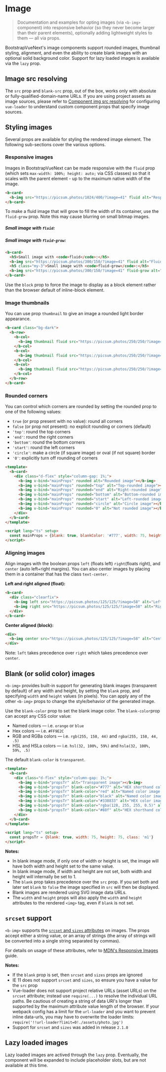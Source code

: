# Image

> Documentation and examples for opting images (via `<b-img>` component) into responsive behavior
> (so they never become larger than their parent elements), optionally adding lightweight styles to
> them — all via props.

BootstrapVueNext's image components support rounded images, thumbnail styling, alignment, and even the
ability to create blank images with an optional solid background color. Support for lazy loaded
images is available via the `lazy` prop.

## Image src resolving

The `src` prop and `blank-src` prop, out of the box, works only with absolute or
fully-qualified-domain-name URLs. If you are using project assets as image sources, please refer to
[Component img src resolving](/docs/reference/images) for configuring `vue-loader` to understand
custom component props that specify image sources.

## Styling images

Several props are available for styling the rendered image element. The following sub-sections cover
the various options.

### Responsive images

Images in BootstrapVueNext can be made responsive with the `fluid` prop (which sets
`max-width: 100%; height: auto;` via CSS classes) so that it scales with the parent element - up to
the maximum native width of the image.

<ClientOnly>
  <b-card>
    <b-img src="https://picsum.photos/1024/400/?image=41" fluid alt="Responsive image"></b-img>
  </b-card>
</ClientOnly>

```html
<b-card>
  <b-img src="https://picsum.photos/1024/400/?image=41" fluid alt="Responsive image"></b-img>
</b-card>
```

To make a fluid image that will grow to fill the width of its container, use the `fluid-grow` prop.
Note this may cause blurring on small bitmap images.

<ClientOnly>
  <b-card>
    <h5>Small image with <code>fluid</code>:</h5>
    <b-img src="https://picsum.photos/300/150/?image=41" fluid alt="Fluid image"></b-img>
    <h5 class="my-3">Small image with <code>fluid-grow</code>:</h5>
    <b-img src="https://picsum.photos/300/150/?image=41" fluid-grow alt="Fluid-grow image"></b-img>
  </b-card>
</ClientOnly>

```html
<b-card>
  <h5>Small image with <code>fluid</code>:</h5>
  <b-img src="https://picsum.photos/300/150/?image=41" fluid alt="Fluid image"></b-img>
  <h5 class="my-3">Small image with <code>fluid-grow</code>:</h5>
  <b-img src="https://picsum.photos/300/150/?image=41" fluid-grow alt="Fluid-grow image"></b-img>
</b-card>
```

Use the `block` prop to force the image to display as a block element rather than the browser
default of inline-block element.

### Image thumbnails

You can use prop `thumbnail` to give an image a rounded light border appearance.

<ClientOnly>
  <b-card class="bg-dark">
    <b-row>
      <b-col>
        <b-img thumbnail fluid src="https://picsum.photos/250/250/?image=54" alt="Image 1"></b-img>
      </b-col>
      <b-col>
        <b-img thumbnail fluid src="https://picsum.photos/250/250/?image=58" alt="Image 2"></b-img>
      </b-col>
      <b-col>
        <b-img thumbnail fluid src="https://picsum.photos/250/250/?image=59" alt="Image 3"></b-img>
      </b-col>
    </b-row>
  </b-card>
</ClientOnly>

```html
<b-card class="bg-dark">
  <b-row>
    <b-col>
      <b-img thumbnail fluid src="https://picsum.photos/250/250/?image=54" alt="Image 1"></b-img>
    </b-col>
    <b-col>
      <b-img thumbnail fluid src="https://picsum.photos/250/250/?image=58" alt="Image 2"></b-img>
    </b-col>
    <b-col>
      <b-img thumbnail fluid src="https://picsum.photos/250/250/?image=59" alt="Image 3"></b-img>
    </b-col>
  </b-row>
</b-card>
```

### Rounded corners

You can control which corners are rounded by setting the rounded prop to one of the following
values:

- `true` (or prop present with no value): round all corners
- `false` (or prop not present): no explicit rounding or corners (default)
- `'top'`: round the top corners
- `'end'`: round the right corners
- `'bottom'`: round the bottom corners
- `'start'`: round the left corners
- `'circle'`: make a circle (if square image) or oval (if not square) border
- `'0'`: explicitly turn off rounding of corners

<ClientOnly>
  <b-card>
    <div class="d-flex" style="column-gap: 1%;">
      <b-img v-bind="mainProps" rounded alt="Rounded image"></b-img>
      <b-img v-bind="mainProps" rounded="top" alt="Top-rounded image"></b-img>
      <b-img v-bind="mainProps" rounded="end" alt="Right-rounded image"></b-img>
      <b-img v-bind="mainProps" rounded="bottom" alt="Bottom-rounded image"></b-img>
      <b-img v-bind="mainProps" rounded="start" alt="Left-rounded image"></b-img>
      <b-img v-bind="mainProps" rounded="circle" alt="Circle image"></b-img>
      <b-img v-bind="mainProps" rounded="0" alt="Not rounded image"></b-img>
    </div>
  </b-card>
</ClientOnly>

```html
<template>
  <b-card>
    <div class="d-flex" style="column-gap: 1%;">
      <b-img v-bind="mainProps" rounded alt="Rounded image"></b-img>
      <b-img v-bind="mainProps" rounded="top" alt="Top-rounded image"></b-img>
      <b-img v-bind="mainProps" rounded="end" alt="Right-rounded image"></b-img>
      <b-img v-bind="mainProps" rounded="bottom" alt="Bottom-rounded image"></b-img>
      <b-img v-bind="mainProps" rounded="start" alt="Left-rounded image"></b-img>
      <b-img v-bind="mainProps" rounded="circle" alt="Circle image"></b-img>
      <b-img v-bind="mainProps" rounded="0" alt="Not rounded image"></b-img>
    </div>
  </b-card>
</template>

<script lang="ts" setup>
  const mainProps = {blank: true, blankColor: '#777', width: 75, height: 75, class: 'm1'}
</script>
```

### Aligning images

Align images with the boolean props `left` (floats left) `right`(floats right), and `center` (auto
left+right margins). You can also center images by placing them in a container that has the class
`text-center`.

**Left and right aligned (float):**

<ClientOnly>
  <b-card>
    <div class="clearfix">
      <b-img left src="https://picsum.photos/125/125/?image=58" alt="Left image"></b-img>
      <b-img right src="https://picsum.photos/125/125/?image=58" alt="Right image"></b-img>
    </div>
  </b-card>
</ClientOnly>

```html
<b-card>
  <div class="clearfix">
    <b-img left src="https://picsum.photos/125/125/?image=58" alt="Left image"></b-img>
    <b-img right src="https://picsum.photos/125/125/?image=58" alt="Right image"></b-img>
  </div>
</b-card>
```

**Center aligned (block):**

<ClientOnly>
  <b-card>
    <b-img center src="https://picsum.photos/125/125/?image=58" alt="Center image"></b-img>
  </b-card>
</ClientOnly>

```html
<div>
  <b-img center src="https://picsum.photos/125/125/?image=58" alt="Center image"></b-img>
</div>
```

Note: `left` takes precedence over `right` which takes precedence over `center`.

## Blank (or solid color) images

`<b-img>` provides built-in support for generating blank images (transparent by default) of any
width and height, by setting the `blank` prop, and specifying `width` and `height` values (in
pixels). You can apply any of the other `<b-img>` props to change the style/behavior of the
generated image.

Use the `blank-color` prop to set the blank image color. The `blank-color`prop can accept any CSS
color value:

- Named colors — i.e. `orange` or `blue`
- Hex colors — i.e. `#FF9E2C`
- RGB and RGBa colors — i.e. `rgb(255, 158, 44)` and `rgba(255, 158, 44, .5)`
- HSL and HSLa colors — i.e. `hsl(32, 100%, 59%)` and `hsla(32, 100%, 59%, .5)`

The default `blank-color` is `transparent`.

<ClientOnly>
  <b-card>
    <div class="d-flex" style="column-gap: 1%;">
      <b-img v-bind="propsTr" alt="Transparent image"></b-img>
      <b-img v-bind="propsTr" blank-color="#777" alt="HEX shorthand color image (#777)"></b-img>
      <b-img v-bind="propsTr" blank-color="red" alt="Named color image (red)"></b-img>
      <b-img v-bind="propsTr" blank-color="black" alt="Named color image (black)"></b-img>
      <b-img v-bind="propsTr" blank-color="#338833" alt="HEX color image"></b-img>
      <b-img v-bind="propsTr" blank-color="rgba(128, 255, 255, 0.5)" alt="RGBa color image"></b-img>
      <b-img v-bind="propsTr" blank-color="#88f" alt="HEX shorthand color (#88f)"></b-img>
    </div>
  </b-card>
</ClientOnly>

```html
<template>
  <b-card>
    <div class="d-flex" style="column-gap: 1%;">
      <b-img v-bind="propsTr" alt="Transparent image"></b-img>
      <b-img v-bind="propsTr" blank-color="#777" alt="HEX shorthand color image (#777)"></b-img>
      <b-img v-bind="propsTr" blank-color="red" alt="Named color image (red)"></b-img>
      <b-img v-bind="propsTr" blank-color="black" alt="Named color image (black)"></b-img>
      <b-img v-bind="propsTr" blank-color="#338833" alt="HEX color image"></b-img>
      <b-img v-bind="propsTr" blank-color="rgba(128, 255, 255, 0.5)" alt="RGBa color image"></b-img>
      <b-img v-bind="propsTr" blank-color="#88f" alt="HEX shorthand color (#88f)"></b-img>
    </div>
  </b-card>
</template>

<script lang="ts" setup>
  const propsTr = {blank: true, width: 75, height: 75, class: 'm1'}
</script>
```

**Notes:**

- In blank image mode, if only one of width or height is set, the image will have both width and
  height set to the same value.
- In blank image mode, if width and height are not set, both width and height will internally be set
  to 1.
- The `blank` prop takes precedence over the `src` prop. If you set both and later set `blank` to
  `false` the image specified in `src` will then be displayed.
- Blank images are rendered using SVG image data URLs.
- The `width` and `height` props will also apply the `width` and `height` attributes to the rendered
  `<img>` tag, even if `blank` is not set.

## `srcset` support

`<b-img>` supports the
[`srcset` and `sizes` attributes](https://developer.mozilla.org/en-US/docs/Web/HTML/Element/img#attr-srcset)
on images. The props accept either a string value, or an array of strings (the array of strings will
be converted into a single string separated by commas).

For details on usage of these attributes, refer to
[MDN's Responsive Images](https://developer.mozilla.org/en-US/docs/Learn/HTML/Multimedia_and_embedding/Responsive_images)
guide.

**Notes:**

- If the `blank` prop is set, then `srcset` and `sizes` props are ignored
- IE 11 does not support `srcset` and `sizes`, so ensure you have a value for the `src` prop
- Vue-loader does not support project relative URLs (asset URLs) on the `srcset` attribute; instead
  use `require(...)` to resolve the individual URL paths. Be cautious of creating a string of data
  URI's longer than supported by the maximum attribute value length of the browser. If your webpack
  config has a limit for the `url-loader` and you want to prevent inline data-urls, you may have to
  overwrite the loader limits: `require('!!url-loader?limit=0!./assets/photo.jpg')`
- Support for `srcset` and `sizes` was added in release `2.1.0`

## Lazy loaded images

Lazy loaded images are actived through the `lazy` prop. Eventually, the component will be expanded to include placeholder slots, but are not available at this time.

<ClientOnly>
  <ComponentReference></ComponentReference>
</ClientOnly>

<script lang="ts" setup>
  import {ref, computed} from 'vue'

  const mainProps = {blank: true, blankColor: '#777', width: 75, height: 75, class: 'm1'}
  const propsTr = {blank: true, width: 75, height: 75, class: 'm1'}
  
</script>

